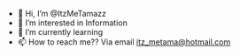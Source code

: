- 👋 Hi, I’m @ItzMeTamazz
- 👀 I’m interested in Information
- 🌱 I’m currently learning
- 📫 How to reach me?? Via email itz_metama@hotmail.com

<!---
ItzMeTamazz/ItzMeTamazz is a ✨ special ✨ repository because its `README.md` (this file) appears on your GitHub profile.
You can click the Preview link to take a look at your changes.
--->
